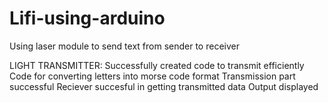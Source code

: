 # Lifi-using-arduino
Using laser module to send text from sender to receiver

LIGHT TRANSMITTER:
Successfully created code to transmit efficiently
Code for converting letters into morse code format
Transmission part successful
Reciever succesful in getting transmitted data
Output displayed
